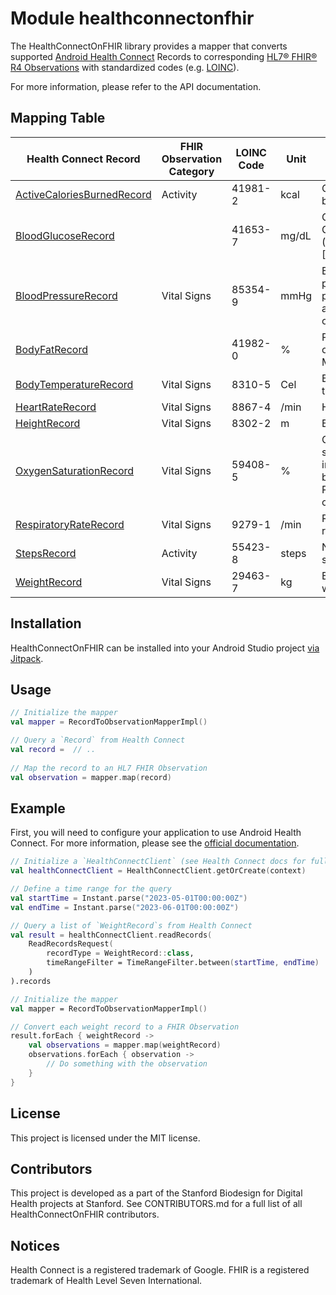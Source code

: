 # Module healthconnectonfhir

The HealthConnectOnFHIR library provides a mapper that converts supported [Android Health Connect](https://health.google/health-connect-android/) Records to corresponding [HL7® FHIR® R4 Observations](https://hl7.org/fhir/r4/observation.html) with standardized codes (e.g. [LOINC](https://loinc.org/)).

For more information, please refer to the API documentation.

## Mapping Table

| Health Connect Record                                                                                                                          | FHIR Observation Category | LOINC Code | Unit       | Display                                    |
|------------------------------------------------------------------------------------------------------------------------------------------------|---------------------------|------------|------------|--------------------------------------------|
| [ActiveCaloriesBurnedRecord](https://developer.android.com/reference/kotlin/androidx/health/connect/client/records/ActiveCaloriesBurnedRecord) | Activity                  | 41981-2    | kcal       | Calories burned                            |
| [BloodGlucoseRecord](https://developer.android.com/reference/kotlin/androidx/health/connect/client/records/BloodGlucoseRecord)                 |                           | 41653-7    | mg/dL      | Glucose Glucometer (BldC) [Mass/Vol]       |
| [BloodPressureRecord](https://developer.android.com/reference/kotlin/androidx/health/connect/client/records/BloodPressureRecord)               | Vital Signs               | 85354-9    | mmHg       | Blood pressure panel with all children optional |
| [BodyFatRecord](https://developer.android.com/reference/kotlin/androidx/health/connect/client/records/BodyFatRecord)                           |                           | 41982-0    | %          | Percentage of body fat Measured            |
| [BodyTemperatureRecord](https://developer.android.com/reference/kotlin/androidx/health/connect/client/records/BodyTemperatureRecord)           | Vital Signs               | 8310-5     | Cel        | Body temperature                           |
| [HeartRateRecord](https://developer.android.com/reference/kotlin/androidx/health/connect/client/records/HeartRateRecord)                       | Vital Signs               | 8867-4     | /min       | Heart rate                                 |
| [HeightRecord](https://developer.android.com/reference/kotlin/androidx/health/connect/client/records/HeightRecord)                             | Vital Signs               | 8302-2     | m          | Body height                                |
| [OxygenSaturationRecord](https://developer.android.com/reference/kotlin/androidx/health/connect/client/records/OxygenSaturationRecord)         | Vital Signs               | 59408-5    | %          | Oxygen saturation in Arterial blood by Pulse oximetry |
| [RespiratoryRateRecord](https://developer.android.com/reference/kotlin/androidx/health/connect/client/records/RespiratoryRateRecord)           | Vital Signs               | 9279-1     | /min       | Respiratory rate                           |
| [StepsRecord](https://developer.android.com/reference/kotlin/androidx/health/connect/client/records/StepsRecord)                               | Activity                  | 55423-8    | steps      | Number of steps                            |
| [WeightRecord](https://developer.android.com/reference/kotlin/androidx/health/connect/client/records/WeightRecord)                             | Vital Signs               | 29463-7    | kg         | Body weight                                |


## Installation

HealthConnectOnFHIR can be installed into your Android Studio project [via Jitpack](https://jitpack.io/#StanfordSpezi/SpeziKt/healthconnectonfhir).

## Usage

```kotlin
// Initialize the mapper
val mapper = RecordToObservationMapperImpl()

// Query a `Record` from Health Connect
val record =  // ..
    
// Map the record to an HL7 FHIR Observation    
val observation = mapper.map(record)
```

## Example

First, you will need to configure your application to use Android Health Connect. For more information, please see the [official documentation](https://developer.android.com/health-and-fitness/guides/health-connect).

```kotlin
// Initialize a `HealthConnectClient` (see Health Connect docs for full details)
val healthConnectClient = HealthConnectClient.getOrCreate(context)

// Define a time range for the query
val startTime = Instant.parse("2023-05-01T00:00:00Z")
val endTime = Instant.parse("2023-06-01T00:00:00Z")

// Query a list of `WeightRecord`s from Health Connect
val result = healthConnectClient.readRecords(
    ReadRecordsRequest(
        recordType = WeightRecord::class,
        timeRangeFilter = TimeRangeFilter.between(startTime, endTime)
    )
).records

// Initialize the mapper
val mapper = RecordToObservationMapperImpl()

// Convert each weight record to a FHIR Observation
result.forEach { weightRecord ->
    val observations = mapper.map(weightRecord)
    observations.forEach { observation ->
        // Do something with the observation
    }
}
```

## License

This project is licensed under the MIT license.

## Contributors

This project is developed as a part of the Stanford Biodesign for Digital Health projects at Stanford. See CONTRIBUTORS.md for a full list of all HealthConnectOnFHIR contributors.

## Notices

Health Connect is a registered trademark of Google. FHIR is a registered trademark of Health Level Seven International.